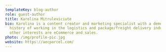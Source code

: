 ```yaml
---
templateKey: blog-author
role: guest-author
title: Karolina Mitruleviciute
bio: Karolina is a content creator and marketing specialist with a demonstrated
  history of working in the logistics and package/freight delivery industry. Her
  other interests are eCommerce and sales.
photo: /img/profile-pic.jpg
website: https://aecparcel.com/
---
```

